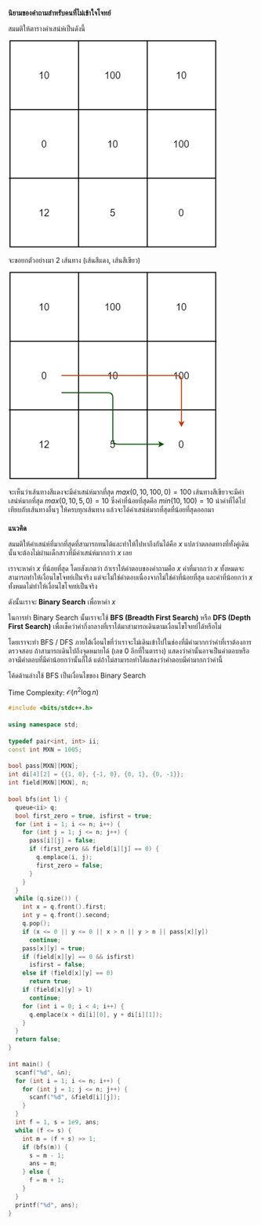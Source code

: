 **นิยามของคำถามสำหรับคนที่ไม่เข้าใจโจทย์**

สมมติให้ตารางค่าเสน่ห์เป็นดังนี้

![](../media/1149/001.png)

จะขอยกตัวอย่างมา 2 เส้นทาง (เส้นสีแดง, เส้นสีเขียว)

![](../media/1149/002.png)

จะเห็นว่าเส้นทางสีแดงจะมีค่าเสน่ห์มากที่สุด $max(0, 10, 100, 0) = 100$
เส้นทางสีเขียวจะมีค่าเสน่ห์มากที่สุด $max(0, 10, 5, 0) = 10$
ซึ่งค่าที่น้อยที่สุดคือ $min(10, 100) = 10$ 
นำค่าที่ได้ไปเทียบกับเส้นทางอื่นๆ ให้ครบทุกเส้นทาง แล้วจะได้ค่าเสน่ห์มากที่สุดที่น้อยที่สุดออกมา

#### 
**แนวคิด**

สมมติให้ค่าเสน่ห์ที่มากที่สุดที่สามารถทนได้และทำให้ไปหาถึงกันได้คือ $x$
แปลว่าตลอดทางที่ทั้งคู่เดินนั้นจะต้องไม่ผ่านเด็กสาวที่มีค่าเสน่ห์มากกว่า $x$ เลย

เราจะหาค่า $x$ ที่น้อยที่สุด 
โดยสังเกตว่า ถ้าเราให้คำตอบของคำถามคือ $x$ ค่าที่มากกว่า $x$ ทั้งหมดจะสามารถทำให้เงื่อนไขโจทย์เป็นจริง แต่จะไม่ใช่คำตอบเนื่องจากไม่ใช่ค่าที่น้อยที่สุด และค่าที่น้อยกว่า $x$ ทั้งหมดไม่ทำให้เงื่อนไขโจทย์เป็นจริง

ดังนั้นเราจะ **Binary Search** เพื่อหาค่า $x$

ในการทำ Binary Search นั้นเราจะใช้ **BFS (Breadth First Search)** หรือ **DFS (Depth First Search)** เพื่อเช็คว่าค่ากึ่งกลางที่เราได้มาสามารถเดินตามเงื่อนไขโจทย์ได้หรือไม่ 

โดยเราจะทำ BFS / DFS ภายใต้เงื่อนไขที่ว่าเราจะไม่เดินเข้าไปในช่องที่มีค่ามากกว่าค่าที่เราต้องการตรวจสอบ ถ้าสามารถเดินไปถึงจุดหมายได้ (เลข 0 อีกที่ในตาราง) แสดงว่าค่านั้นอาจเป็นคำตอบหรืออาจมีคำตอบที่มีค่าน้อยกว่านั้นก็ได้ แต่ถ้าไม่สามารถทำได้แสดงว่าคำตอบมีค่ามากกว่าค่านี้

โค้ดด้านล่างใช้ BFS เป็นเงื่อนไขของ Binary Search

Time Complexity: $\mathcal{O}(n^{2}\log{}n)$

```cpp
#include <bits/stdc++.h>

using namespace std;

typedef pair<int, int> ii;
const int MXN = 1005;

bool pass[MXN][MXN];
int di[4][2] = {{1, 0}, {-1, 0}, {0, 1}, {0, -1}};
int field[MXN][MXN], n;

bool bfs(int l) {
  queue<ii> q;
  bool first_zero = true, isfirst = true;
  for (int i = 1; i <= n; i++) {
    for (int j = 1; j <= n; j++) {
      pass[i][j] = false;
      if (first_zero && field[i][j] == 0) {
        q.emplace(i, j);
        first_zero = false;
      }
    }
  }
  while (q.size()) {
    int x = q.front().first;
    int y = q.front().second;
    q.pop();
    if (x <= 0 || y <= 0 || x > n || y > n || pass[x][y])
      continue;
    pass[x][y] = true;
    if (field[x][y] == 0 && isfirst)
      isfirst = false;
    else if (field[x][y] == 0)
      return true;
    if (field[x][y] > l)
      continue;
    for (int i = 0; i < 4; i++) {
      q.emplace(x + di[i][0], y + di[i][1]);
    }
  }
  return false;
}

int main() {
  scanf("%d", &n);
  for (int i = 1; i <= n; i++) {
    for (int j = 1; j <= n; j++) {
      scanf("%d", &field[i][j]);
    }
  }
  int f = 1, s = 1e9, ans;
  while (f <= s) {
    int m = (f + s) >> 1;
    if (bfs(m)) {
      s = m - 1;
      ans = m;
    } else {
      f = m + 1;
    }
  }
  printf("%d", ans);
}
```
